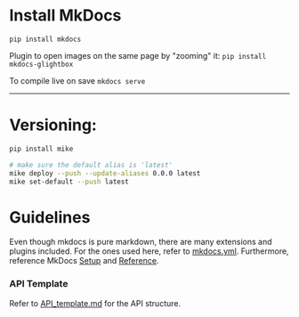 # Install MkDocs

`pip install mkdocs`

Plugin to open images on the same page by "zooming" it:
`pip install mkdocs-glightbox`

To compile live on save
`mkdocs serve`

---

# Versioning:

```bash
pip install mike

# make sure the default alias is 'latest'
mike deploy --push --update-aliases 0.0.0 latest
mike set-default --push latest
```

# Guidelines

Even though mkdocs is pure markdown, there are many extensions and plugins included. For the ones used here, refer to [mkdocs.yml](/mkdocs.yml). Furthermore, reference MkDocs [Setup](https://squidfunk.github.io/mkdocs-material/setup/changing-the-colors/) and [Reference](https://squidfunk.github.io/mkdocs-material/reference/).

### API Template

Refer to [API_template.md](/API_template.md) for the API structure.
